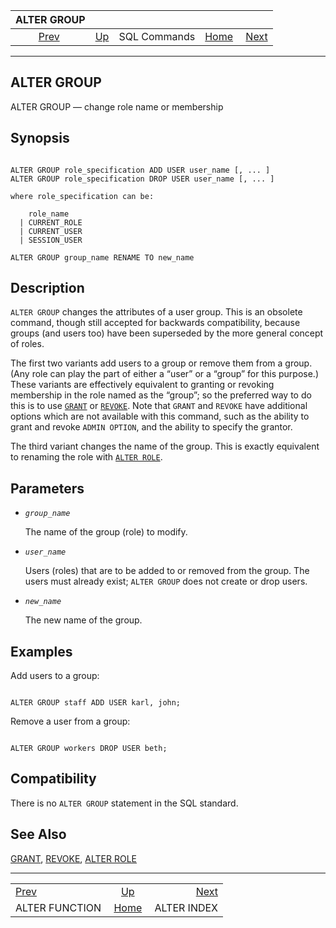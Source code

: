 

|                    ALTER GROUP                   |                                        |              |                                                       |                                            |
| :----------------------------------------------: | :------------------------------------- | :----------: | ----------------------------------------------------: | -----------------------------------------: |
| [Prev](sql-alterfunction.html "ALTER FUNCTION")  | [Up](sql-commands.html "SQL Commands") | SQL Commands | [Home](index.html "PostgreSQL 17devel Documentation") |  [Next](sql-alterindex.html "ALTER INDEX") |

***

## ALTER GROUP

ALTER GROUP — change role name or membership

## Synopsis

```

ALTER GROUP role_specification ADD USER user_name [, ... ]
ALTER GROUP role_specification DROP USER user_name [, ... ]

where role_specification can be:

    role_name
  | CURRENT_ROLE
  | CURRENT_USER
  | SESSION_USER

ALTER GROUP group_name RENAME TO new_name
```

## Description

`ALTER GROUP` changes the attributes of a user group. This is an obsolete command, though still accepted for backwards compatibility, because groups (and users too) have been superseded by the more general concept of roles.

The first two variants add users to a group or remove them from a group. (Any role can play the part of either a “user” or a “group” for this purpose.) These variants are effectively equivalent to granting or revoking membership in the role named as the “group”; so the preferred way to do this is to use [`GRANT`](sql-grant.html "GRANT") or [`REVOKE`](sql-revoke.html "REVOKE"). Note that `GRANT` and `REVOKE` have additional options which are not available with this command, such as the ability to grant and revoke `ADMIN OPTION`, and the ability to specify the grantor.

The third variant changes the name of the group. This is exactly equivalent to renaming the role with [`ALTER ROLE`](sql-alterrole.html "ALTER ROLE").

## Parameters

* *`group_name`*

    The name of the group (role) to modify.

* *`user_name`*

    Users (roles) that are to be added to or removed from the group. The users must already exist; `ALTER GROUP` does not create or drop users.

* *`new_name`*

    The new name of the group.

## Examples

Add users to a group:

```

ALTER GROUP staff ADD USER karl, john;
```

Remove a user from a group:

```

ALTER GROUP workers DROP USER beth;
```

## Compatibility

There is no `ALTER GROUP` statement in the SQL standard.

## See Also

[GRANT](sql-grant.html "GRANT"), [REVOKE](sql-revoke.html "REVOKE"), [ALTER ROLE](sql-alterrole.html "ALTER ROLE")

***

|                                                  |                                                       |                                            |
| :----------------------------------------------- | :---------------------------------------------------: | -----------------------------------------: |
| [Prev](sql-alterfunction.html "ALTER FUNCTION")  |         [Up](sql-commands.html "SQL Commands")        |  [Next](sql-alterindex.html "ALTER INDEX") |
| ALTER FUNCTION                                   | [Home](index.html "PostgreSQL 17devel Documentation") |                                ALTER INDEX |
